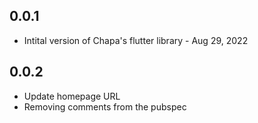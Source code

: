 ## 0.0.1

* Intital version of Chapa's flutter library - Aug 29, 2022

## 0.0.2

* Update homepage URL
* Removing comments from the pubspec
